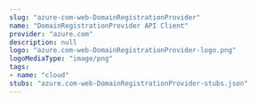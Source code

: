```yaml
---
slug: "azure-com-web-DomainRegistrationProvider"
name: "DomainRegistrationProvider API Client"
provider: "azure.com"
description: null
logo: "azure.com-web-DomainRegistrationProvider-logo.png"
logoMediaType: "image/png"
tags:
- name: "cloud"
stubs: "azure.com-web-DomainRegistrationProvider-stubs.json"
---
```

